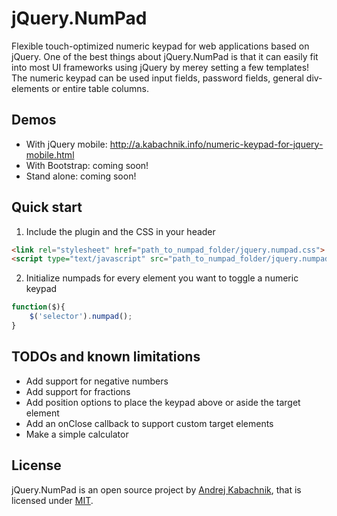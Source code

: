 # jQuery.NumPad
Flexible touch-optimized numeric keypad for web applications based on jQuery. One of the best things about jQuery.NumPad is that it can easily fit into most UI frameworks using jQuery by merey setting a few templates! The numeric keypad can be used input fields, password fields, general div-elements or entire table columns.

## Demos
- With jQuery mobile: http://a.kabachnik.info/numeric-keypad-for-jquery-mobile.html
- With Bootstrap: coming soon!
- Stand alone: coming soon!

## Quick start

1) Include the plugin and the CSS in your header

```html
<link rel="stylesheet" href="path_to_numpad_folder/jquery.numpad.css">
<script type="text/javascript" src="path_to_numpad_folder/jquery.numpad.js"></script>
```

2) Initialize numpads for every element you want to toggle a numeric keypad

```javascript
function($){
	$('selector').numpad();
}
```

## TODOs and known limitations
- Add support for negative numbers
- Add support for fractions
- Add position options to place the keypad above or aside the target element
- Add an onClose callback to support custom target elements
- Make a simple calculator

## License
jQuery.NumPad is an open source project by [Andrej Kabachnik](http://a.kabachnik.info), that is licensed under [MIT](http://opensource.org/licenses/MIT).